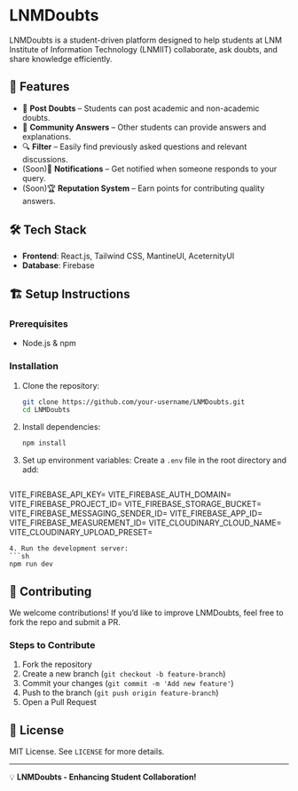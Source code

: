 # LNMDoubts

LNMDoubts is a student-driven platform designed to help students at LNM Institute of Information Technology (LNMIIT) collaborate, ask doubts, and share knowledge efficiently.

## 🚀 Features
- 📌 **Post Doubts** – Students can post academic and non-academic doubts.
- 💬 **Community Answers** – Other students can provide answers and explanations.
- 🔍 **Filter** – Easily find previously asked questions and relevant discussions.
- (Soon)🔔 **Notifications** – Get notified when someone responds to your query.
- (Soon)🏆 **Reputation System** – Earn points for contributing quality answers.

## 🛠 Tech Stack
- **Frontend**: React.js, Tailwind CSS, MantineUI, AceternityUI
- **Database**: Firebase

## 🏗 Setup Instructions
### Prerequisites
- Node.js & npm

### Installation
1. Clone the repository:
   ```sh
   git clone https://github.com/your-username/LNMDoubts.git
   cd LNMDoubts
   ```
2. Install dependencies:
   ```sh
   npm install
   ```
3. Set up environment variables:
   Create a `.env` file in the root directory and add:
   ```env
 VITE_FIREBASE_API_KEY=
VITE_FIREBASE_AUTH_DOMAIN=
VITE_FIREBASE_PROJECT_ID=
VITE_FIREBASE_STORAGE_BUCKET=
VITE_FIREBASE_MESSAGING_SENDER_ID=
VITE_FIREBASE_APP_ID=
VITE_FIREBASE_MEASUREMENT_ID=
VITE_CLOUDINARY_CLOUD_NAME=
VITE_CLOUDINARY_UPLOAD_PRESET=
   ```
4. Run the development server:
   ```sh
   npm run dev
   ```

## 🤝 Contributing
We welcome contributions! If you’d like to improve LNMDoubts, feel free to fork the repo and submit a PR.

### Steps to Contribute
1. Fork the repository
2. Create a new branch (`git checkout -b feature-branch`)
3. Commit your changes (`git commit -m 'Add new feature'`)
4. Push to the branch (`git push origin feature-branch`)
5. Open a Pull Request

## 📜 License
MIT License. See `LICENSE` for more details.

---

💡 **LNMDoubts - Enhancing Student Collaboration!**
